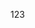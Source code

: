 123     ‏                                       ‎   ‏         ‎   ‌                ‌                   ‌   ‎             ‏                         ‌       ‌     ‏     ‍                           ‏     ‏             ‏                                       ‍       ‏                 ‍                                                       ‎   ‎   ‎                   ‎   ‏   ‏               ‏     ‏         ‍   ‏               ‏   ‏   ‏         ‍              ‎             ‍   ‎         ‏ ‍                   ‏              ‎              ‎     ‎                       ‏         ‏   ‍         ‌    ‍                     ‏     ‌                                       ‌         ‎           ‍         ‌         ‌         ‏                 ‍           ‌                                    ‍             ‏             ‍ ‍            ‍           ‏ ‎   ‌     ‎ ‎                           ‎     ‎         ‏     ‍           ‍     ‍   ‌     ‍                ‍                       ‏     ‌         ‏               ‎                   ‌           ‏   ‌   ‍ ‌                                 ‍              ‏                      ‎                   ‏   ‏ ‏  ‏   ‍ ‌       ‌                                 ‍       ‎                   ‏       ‎        ‌           ‏   ‏                                     ‌   ‏          ‍ ‎     ‏   ‎       ‎           ‏         ‏                         ‏     ‏   ‍            ‍       ‍       ‌ ‏                     ‏                 ‏                 ‏         ‍                                                        ‏          ‏             ‏       ‍                  ‌ ‍       ‌                        ‏               ‎       ‏                      ‌                 ‎       ‌               ‏                           ‎ ‌     ‏           ‍     ‏                    ‏                  ‏       ‍ ‌                           ‎        ‎        ‌   ‍     ‎                       ‍                              ‌                                                      ‎                         ‌                          ‏   ‏ ‌          ‍   ‏          ‏        ‎   ‏                         ‍               ‎ ‍                    ‍                ‎ ‏                     ‎               ‎       ‌                                     ‍               ‏                         ‏                                       ‎         ‏                          ‏     ‌                     ‏ ‎               ‎                                                     ‍   ‍                                                                              ‍                 ‏   ‍                             ‍         ‌   ‏         ‌       ‎                               ‏     ‏           ‍      ‏     ‏                   ‌                                    ‏                  ‏ ‌           ‏ ‎               ‏          ‎       ‏ ‎                                     ‏             ‏   ‌ ‌                     ‌   ‎      ‏     ‏          ‎                 ‎                 ‎                      ‏                     ‎                                                 ‌ ‏      ‌             ‍
